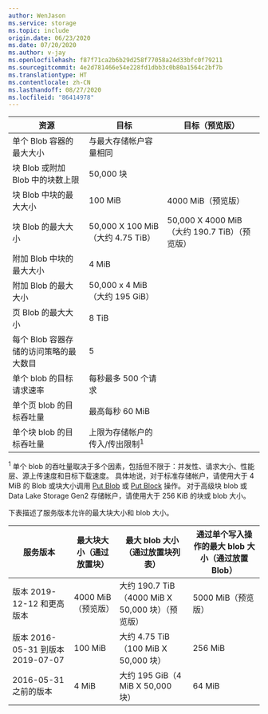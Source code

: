 ```yaml
---
author: WenJason
ms.service: storage
ms.topic: include
origin.date: 06/23/2020
ms.date: 07/20/2020
ms.author: v-jay
ms.openlocfilehash: f87f71ca2b6b29d258f77058a24d33bfc0f79211
ms.sourcegitcommit: 4e2d781466e54e228fd1dbb3c0b80a1564c2bf7b
ms.translationtype: HT
ms.contentlocale: zh-CN
ms.lasthandoff: 08/27/2020
ms.locfileid: "86414978"
---
```

| 资源 | 目标 | 目标（预览版） |
|-|-|-|
| 单个 Blob 容器的最大大小 | 与最大存储帐户容量相同 |  |
| 块 Blob 或附加 Blob 中的块数上限 | 50,000 块 |  |
| 块 Blob 中块的最大大小 | 100 MiB | 4000 MiB（预览版） |
| 块 Blob 的最大大小 | 50,000 X 100 MiB（大约 4.75 TiB） | 50,000 X 4000 MiB（大约 190.7 TiB）（预览版） |
| 附加 Blob 中块的最大大小 | 4 MiB |  |
| 附加 Blob 的最大大小 | 50,000 x 4 MiB（大约 195 GiB） |  |
| 页 Blob 的最大大小 | 8 TiB |  |
| 每个 Blob 容器存储的访问策略的最大数目 | 5 |  |
| 单个 blob 的目标请求速率 | 每秒最多 500 个请求 |  |
| 单个页 blob 的目标吞吐量 | 最高每秒 60 MiB |  |
| 单个块 blob 的目标吞吐量 | 上限为存储帐户的传入/传出限制<sup>1</sup> |  |

<sup>1</sup> 单个 blob 的吞吐量取决于多个因素，包括但不限于：并发性、请求大小、性能层、源上传速度和目标下载速度。 具体地说，对于标准存储帐户，请使用大于 4 MiB 的 Blob 或块大小调用 [Put Blob](https://docs.microsoft.com/rest/api/storageservices/put-blob) 或 [Put Block](https://docs.microsoft.com/rest/api/storageservices/put-block) 操作。 对于高级块 blob 或 Data Lake Storage Gen2 存储帐户，请使用大于 256 KiB 的块或 blob 大小。

下表描述了服务版本允许的最大块大小和 blob 大小。

| 服务版本 | 最大块大小（通过放置块） | 最大 blob 大小（通过放置块列表） | 通过单个写入操作的最大 blob 大小（通过放置 Blob） |
|-|-|-|-|
| 版本 2019-12-12 和更高版本 | 4000 MiB（预览版） | 大约 190.7 TiB（4000 MiB X 50,000 块）（预览版） | 5000 MiB（预览版） |
| 版本 2016-05-31 到版本 2019-07-07 | 100 MiB | 大约 4.75 TiB（100 MiB X 50,000 块） | 256 MiB |
| 2016-05-31 之前的版本 | 4 MiB | 大约 195 GiB（4 MiB X 50,000 块） | 64 MiB |
